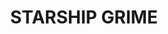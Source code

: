 ---
layout: product
title: "STARSHIP GRIME"
price: "410" 
desc: "Emajl efekat sa četkicom"
img_path: "/assets/img/A.MIG-1259.webp"
brand: "AMMO"
available: true
special_offer: false
new: false
soon: false
cat: "030000"
subcat: "00"
subsubcat: "00"
sifra: "A.MIG-1259"
popular: false
spec: false
---